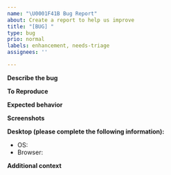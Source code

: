 ```yaml
---
name: "\U0001F41B Bug Report"
about: Create a report to help us improve
title: "[BUG] "
type: bug
prio: normal
labels: enhancement, needs-triage
assignees: ''

---
```


**Describe the bug**

**To Reproduce**


**Expected behavior**

**Screenshots**

**Desktop (please complete the following information):**
 - OS: 
 - Browser:

**Additional context**
